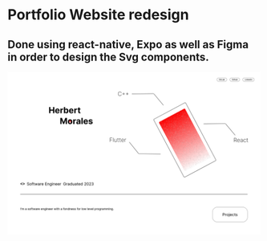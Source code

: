 # Portfolio Website redesign

## Done using react-native, Expo as well as Figma in order to design the Svg components.

![image](./portfolioHome.png)
